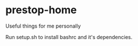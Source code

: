 # prestop-home
Useful things for me personally

Run setup.sh to install bashrc and it's dependencies.

